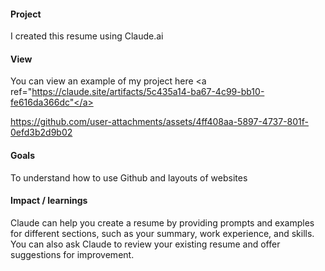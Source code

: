 #### Project
I created this resume using Claude.ai

#### View
You can view an example of my project here <a ref="https://claude.site/artifacts/5c435a14-ba67-4c99-bb10-fe616da366dc"</a>


https://github.com/user-attachments/assets/4ff408aa-5897-4737-801f-0efd3b2d9b02




#### Goals
To understand how to use Github and layouts of websites

#### Impact / learnings 
Claude can help you create a resume by providing prompts and examples for different sections, such as your summary, work experience, and skills. You can also ask Claude to review your existing resume and offer suggestions for improvement.
